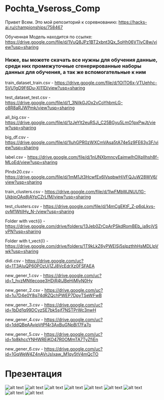 # Pochta_Vseross_Comp

Привет Всем. Это мой репозиторий к соревнованию: https://hacks-ai.ru/championships/758467

Обученная Модель находится по ссылке: https://drive.google.com/file/d/1VuQ8JPz1BT2xbnt3Qx_5oHh06VTIvC8w/view?usp=sharing

### Ниже, вы можете скачать все нужны для обучения данные, среди них промежуточные сгенерированные наборы данных для обучения, а так же вспомогательные к ним

train_dataset_train.csv - https://drive.google.com/file/d/1OlTO6x-VTUehhc-5VU1gD9F6Du-XI11D/view?usp=sharing

test_dataset_test.csv - https://drive.google.com/file/d/1_3NilkGJOx2vCoYhbmLG-o8R8aRJWPmk/view?usp=sharing

all_big.csv - https://drive.google.com/file/d/1zJeYlt2euRSJi_C25BGyu5LmO1pxPwJt/view?usp=sharing

big_df.csv - https://drive.google.com/file/d/1luhGPR0zWXCmVAsa5tA74e5z9FE63y3F/view?usp=sharing

label.csv - https://drive.google.com/file/d/1nUNXbmncyEaimwlhOXpIlhsh8f-MLoEd/view?usp=sharing

PIndx20.csv - https://drive.google.com/file/d/1mM1Jt3HcwfEx6lVsqbwHiVFQJuW28WV6/view?usp=sharing

train_clusters.csv - https://drive.google.com/file/d/1IwFMbWJNUU1G-UkbjpOAq8jAYpCZrLfM/view?usp=sharing

test_clusters.csv - https://drive.google.com/file/d/14mCgEKtF_Z-p6qLkvs-ovM1WtilHy_N-/view?usp=sharing

Folder with vect{i} - https://drive.google.com/drive/folders/13Jeb0ZrCpArPSkdRomBEb_ja9cjVSvPN?usp=sharing

Folder with t_vect{I} - https://drive.google.com/drive/folders/1T9kLkZ6yPWElSj5sIpzthhHsMDLlpVwk?usp=sharing

didi.csv - https://drive.google.com/uc?id=1T3AIuQP60POzUj1ZJ8VcEdrXz0FSFAEA

new_gener_1.csv - https://drive.google.com/uc?id=1_hvzMNtlecoqe3HDjR4tJBeHiMIyN0Hy

new_gener_2.csv - https://drive.google.com/uc?id=1u7D4e0Y8q74dRZQchPWEP7DpyTSeWFwB

new_gener_3.csv - https://drive.google.com/uc?id=1bDd1q99DCyzSE7bk5sjf7NSTPrWc3nwH

new_gener_4.csv - https://drive.google.com/uc?id=1ddQBeAAvipVtPf4r3AxBuGNpBi17Fa7o

new_gener_5.csv - https://drive.google.com/uc?id=1p8khccYNHWREjKO47R0OMmTA7TyZfiEn

new_gener_6.csv - https://drive.google.com/uc?id=1GqWeW4Z4nAVrJsIxaw_M1qy5tV4mQcTO


# Презентация

![alt text](Images/P1.png)
![alt text](Images/P2.png)
![alt text](Images/P3.png)
![alt text](Images/P44.png)
![alt text](Images/P5.png)
![alt text](Images/P6.png)
![alt text](Images/P7.png)
![alt text](Images/P8.png)
![alt text](Images/P9.png)
